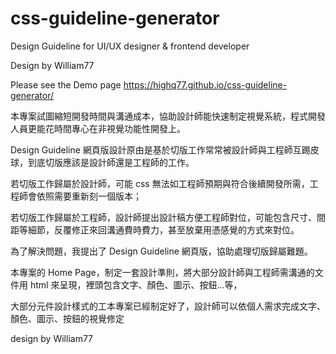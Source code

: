 # css-guideline-generator
Design Guideline for UI/UX designer &amp; frontend developer

Design by William77

Please see the Demo page
https://highq77.github.io/css-guideline-generator/


本專案試圖縮短開發時間與溝通成本，協助設計師能快速制定視覺系統，程式開發人員更能花時間專心在非視覺功能性開發上。

Design Guideline 網頁版設計原由是基於切版工作常常被設計師與工程師互踢皮球，到底切版應該是設計師還是工程師的工作。

若切版工作歸屬於設計師，可能 css 無法如工程師預期與符合後續開發所需，工程師會依照需要重新刻一個版本；

若切版工作歸屬於工程師，設計師提出設計稿方便工程師對位，可能包含尺寸、間距等細節，反覆修正來回溝通費時費力，甚至放棄用憑感覺的方式來對位。

為了解決問題，我提出了 Design Guideline 網頁版，協助處理切版歸屬難題。

本專案的 Home Page，制定一套設計準則，將大部分設計師與工程師需溝通的文件用 html 來呈現，裡頭包含文字、顏色、圖示、按鈕...等，

大部分元件設計樣式的工本專案已經制定好了，設計師可以依個人需求完成文字、顏色、圖示、按鈕的視覺修定

design by William77